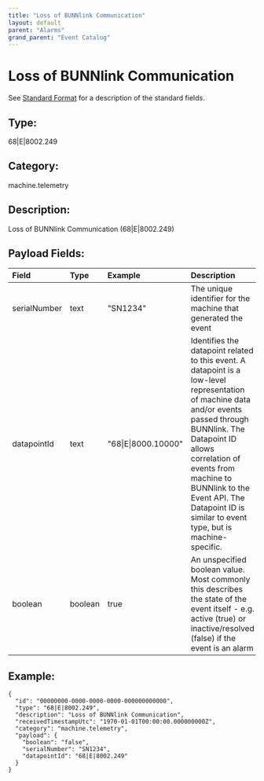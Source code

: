 ```yaml
---
title: "Loss of BUNNlink Communication"
layout: default
parent: "Alarms"
grand_parent: "Event Catalog"
---
```


# Loss of BUNNlink Communication

See [Standard Format](/event-subscriptions/event-format) for a description of the standard fields.

## Type:

68\|E\|8002.249

## Category:

machine.telemetry

## Description: 

Loss of BUNNlink Communication (68\|E\|8002.249)

## Payload Fields:

| Field | Type | Example | Description |
|:------|:-----|:--------|:------------|
| serialNumber | text | "SN1234" | The unique identifier for the machine that generated the event |
| datapointId | text | "68\|E\|8000.10000" | Identifies the datapoint related to this event. A datapoint is a low-level representation of machine data and/or events passed through BUNNlink. The Datapoint ID allows correlation of events from machine to BUNNlink to the Event API. The Datapoint ID is similar to event type, but is machine-specific. |
| boolean | boolean | true | An unspecified boolean value. Most commonly this describes the state of the event itself - e.g. active (true) or inactive/resolved (false) if the event is an alarm |

## Example:

```
{
  "id": "00000000-0000-0000-0000-000000000000",
  "type": "68|E|8002.249",
  "description": "Loss of BUNNlink Communication",
  "receivedTimestampUtc": "1970-01-01T00:00:00.000000000Z",
  "category": "machine.telemetry",
  "payload": {
    "boolean": "false",
    "serialNumber": "SN1234",
    "datapointId": "68|E|8002.249"
  }
}
```
